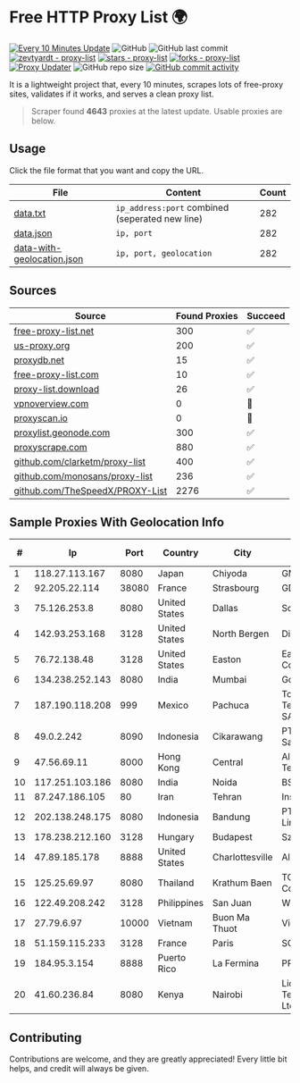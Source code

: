 
# Free HTTP Proxy List 🌍

[![Every 10 Minutes Update](https://github.com/mertguvencli/http-proxy-list/actions/workflows/main.yml/badge.svg?branch=main)](https://github.com/mertguvencli/http-proxy-list/actions/workflows/main.yml)
![GitHub](https://img.shields.io/github/license/mertguvencli/http-proxy-list)
![GitHub last commit](https://img.shields.io/github/last-commit/mertguvencli/http-proxy-list)
[![zevtyardt - proxy-list](https://img.shields.io/static/v1?label=zevtyardt&message=proxy-list&color=blue&logo=github)](https://github.com/zevtyardt/proxy-list "Go to GitHub repo")
[![stars - proxy-list](https://img.shields.io/github/stars/zevtyardt/proxy-list?style=social)](https://github.com/zevtyardt/proxy-list)
[![forks - proxy-list](https://img.shields.io/github/forks/zevtyardt/proxy-list?style=social)](https://github.com/zevtyardt/proxy-list)
[![Proxy Updater](https://github.com/zevtyardt/proxy-list/workflows/Proxy%20Updater/badge.svg)](https://github.com/zevtyardt/proxy-list/actions?query=workflow:"Proxy+Updater")
![GitHub repo size](https://img.shields.io/github/repo-size/zevtyardt/proxy-list)
[![GitHub commit activity](https://img.shields.io/github/commit-activity/m/zevtyardt/proxy-list?logo=commits)](https://github.com/zevtyardt/proxy-list/commits/main)

It is a lightweight project that, every 10 minutes, scrapes lots of free-proxy sites, validates if it works, and serves a clean proxy list.

> Scraper found **4643** proxies at the latest update. Usable proxies are below.

## Usage

Click the file format that you want and copy the URL.

|File|Content|Count|
|----|-------|-----|
|[data.txt](https://raw.githubusercontent.com/mertguvencli/http-proxy-list/main/proxy-list/data.txt)|`ip_address:port` combined (seperated new line)|282|
|[data.json](https://raw.githubusercontent.com/mertguvencli/http-proxy-list/main/proxy-list/data.json)|`ip, port`|282|
|[data-with-geolocation.json](https://raw.githubusercontent.com/mertguvencli/http-proxy-list/main/proxy-list/data-with-geolocation.json)|`ip, port, geolocation`|282|

## Sources

|Source|Found Proxies|Succeed|
|------|-------------|-------|
|[free-proxy-list.net](https://free-proxy-list.net)|300|✅|
|[us-proxy.org](https://www.us-proxy.org)|200|✅|
|[proxydb.net](http://proxydb.net)|15|✅|
|[free-proxy-list.com](https://free-proxy-list.com/?page=&port=&type%5B%5D=http&type%5B%5D=https&up_time=0&search=Search)|10|✅|
|[proxy-list.download](https://www.proxy-list.download/HTTP)|26|✅|
|[vpnoverview.com](https://vpnoverview.com/privacy/anonymous-browsing/free-proxy-servers)|0|🚫|
|[proxyscan.io](https://www.proxyscan.io)|0|🚫|
|[proxylist.geonode.com](https://proxylist.geonode.com/api/proxy-list?limit=300&page=1&sort_by=lastChecked&sort_type=desc&protocols=http,https)|300|✅|
|[proxyscrape.com](https://api.proxyscrape.com/v2/?request=displayproxies&protocol=http&timeout=10000&country=all&ssl=all&anonymity=all)|880|✅|
|[github.com/clarketm/proxy-list](https://raw.githubusercontent.com/clarketm/proxy-list/master/proxy-list-raw.txt)|400|✅|
|[github.com/monosans/proxy-list](https://raw.githubusercontent.com/monosans/proxy-list/main/proxies/http.txt)|236|✅|
|[github.com/TheSpeedX/PROXY-List](https://raw.githubusercontent.com/TheSpeedX/PROXY-List/master/http.txt)|2276|✅|


## Sample Proxies With Geolocation Info

|#|Ip|Port|Country|City|Internet Service Provider|
|-|--|----|-------|----|-------------------------|
|1|118.27.113.167|8080|Japan|Chiyoda|GMO Internet, Inc.|
|2|92.205.22.114|38080|France|Strasbourg|GD MASS Network|
|3|75.126.253.8|8080|United States|Dallas|SoftLayer|
|4|142.93.253.168|3128|United States|North Bergen|DigitalOcean, LLC|
|5|76.72.138.48|3128|United States|Easton|Easton Utilities Commission|
|6|134.238.252.143|8080|India|Mumbai|Google LLC|
|7|187.190.118.208|999|Mexico|Pachuca|Total Play Telecomunicaciones SA De CV|
|8|49.0.2.242|8090|Indonesia|Cikarawang|PT Usaha Adi Sanggoro|
|9|47.56.69.11|8000|Hong Kong|Central|Alibaba (US) Technology Co., Ltd.|
|10|117.251.103.186|8080|India|Noida|BSNL Internet|
|11|87.247.186.105|80|Iran|Tehran|Insightometrics B.V.|
|12|202.138.248.175|8080|Indonesia|Bandung|PT Melvar Lintasnusa|
|13|178.238.212.160|3128|Hungary|Budapest|SzerverPlex.hu KFT.|
|14|47.89.185.178|8888|United States|Charlottesville|Alibaba.com LLC|
|15|125.25.69.97|8080|Thailand|Krathum Baen|TOT Public Company Limited|
|16|122.49.208.242|3128|Philippines|San Juan|WifiCity, Inc|
|17|27.79.6.97|10000|Vietnam|Buon Ma Thuot|Viettel Corporation|
|18|51.159.115.233|3128|France|Paris|SCALEWAY|
|19|184.95.3.154|8888|Puerto Rico|La Fermina|PREPA Networks|
|20|41.60.236.84|8080|Kenya|Nairobi|Liquid Telecommunications Ltd|



## Contributing

Contributions are welcome, and they are greatly appreciated! Every
little bit helps, and credit will always be given.

